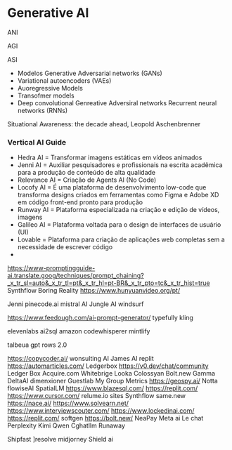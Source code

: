 # Generative AI
ANI

AGI

ASI

- Modelos Generative Adversarial networks (GANs)
- Variational autoencoders (VAEs)
- Auoregressive Models
- Transofmer models
- Deep convolutional Genreative Adversiral networks
Recurrent neural networks (RNNs)

Situational Awareness: the decade ahead, Leopold Aschenbrenner

### Vertical AI Guide

- Hedra AI = Transformar imagens estáticas em vídeos animados 
- Jenni AI = Auxiliar pesquisadores e profissionais na escrita acadêmica para a produção de conteúdo de alta qualidade
- Relevance AI = Criação de Agents AI (No Code)
- Locofy AI = É uma plataforma de desenvolvimento low-code que transforma designs criados em ferramentas como Figma e Adobe XD em código front-end pronto para produção
- Runway AI = Plataforma especializada na criação e edição de vídeos, imagens
- Galileo AI = Plataforma voltada para o design de interfaces de usuário (UI)
- Lovable = Plataforma para criação de aplicações web completas sem a necessidade de escrever código
-




https://www-promptingguide-ai.translate.goog/techniques/prompt_chaining?_x_tr_sl=auto&_x_tr_tl=pt&_x_tr_hl=pt-BR&_x_tr_pto=tc&_x_tr_hist=true
Synthflow
Boring Reality
https://www.hunyuanvideo.org/pt/


Jenni
pinecode.ai
mistral AI
Jungle AI
windsurf

https://www.feedough.com/ai-prompt-generator/
typefully
kling



elevenlabs
ai2sql
amazon codewhisperer
mintlify

talbeua gpt
rows 2.0

https://copycoder.ai/
wonsulting AI
James AI
replit
https://automarticles.com/
Ledgerbox
https://v0.dev/chat/community
Ledger Box
Acquire.com
Whitebrige
Looka
Colossyan
Bolt.new
Gamma
DeltaAI
dimenxioner
Guestlab
My Group Metrics
https://geospy.ai/
Notta
flowiseAI
SpatialLM
https://www.blazesql.com/
https://replit.com/
https://www.cursor.com/
relume.io sites
Synthflow
same.new
https://nace.ai/
https://www.solvearn.net/
https://www.interviewscouter.com/
https://www.lockedinai.com/
https://replit.com/
softgen
https://bolt.new/
NeaPay
Meta ai
Le chat
Perplexity
Kimi
Qwen
Cghatllm
Runaway


Shipfast
]resolve
midjorney
Shield ai

